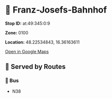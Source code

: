 # 🚉 Franz-Josefs-Bahnhof


**Stop ID:** at:49:345:0:9

**Zone:** 0100

**Location:** 48.22534843, 16.36163611

[Open in Google Maps](https://www.google.com/maps?q=48.22534843,16.36163611)

## 🚆 Served by Routes

### 🚌 Bus
- N38